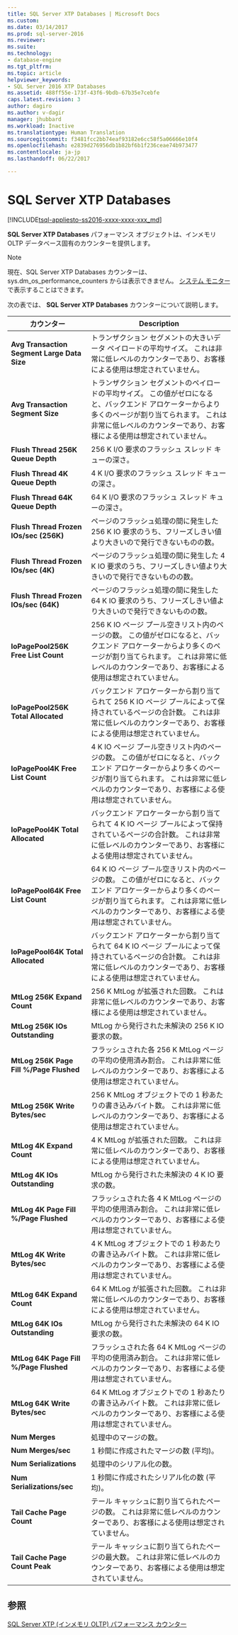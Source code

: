 ```yaml
---
title: SQL Server XTP Databases | Microsoft Docs
ms.custom: 
ms.date: 03/14/2017
ms.prod: sql-server-2016
ms.reviewer: 
ms.suite: 
ms.technology:
- database-engine
ms.tgt_pltfrm: 
ms.topic: article
helpviewer_keywords:
- SQL Server 2016 XTP Databases
ms.assetid: 488ff55e-173f-43f6-9bdb-67b35e7cebfe
caps.latest.revision: 3
author: dagiro
ms.author: v-dagir
manager: jhubbard
ms.workload: Inactive
ms.translationtype: Human Translation
ms.sourcegitcommit: f3481fcc2bb74eaf93182e6cc58f5a06666e10f4
ms.openlocfilehash: e2839d276956db1b82bf6b1f236ceae74b973477
ms.contentlocale: ja-jp
ms.lasthandoff: 06/22/2017

---
```

# <a name="sql-server-xtp-databases"></a>SQL Server XTP Databases
[!INCLUDE[tsql-appliesto-ss2016-xxxx-xxxx-xxx_md](../../includes/tsql-appliesto-ss2016-xxxx-xxxx-xxx-md.md)]

**SQL Server XTP Databases** パフォーマンス オブジェクトは、インメモリ OLTP データベース固有のカウンターを提供します。

> [!NOTE]
>  現在、SQL Server XTP Databases カウンターは、sys.dm_os_performance_counters からは表示できません。  [システム モニター](../../relational-databases/performance/start-system-monitor-windows.md)で表示することはできます。

次の表では、 **SQL Server XTP Databases** カウンターについて説明します。

|カウンター|Description| 
|-------------|-----------------|  
|**Avg Transaction Segment Large Data Size**|トランザクション セグメントの大きいデータ ペイロードの平均サイズ。 これは非常に低レベルのカウンターであり、お客様による使用は想定されていません。|
|**Avg Transaction Segment Size**|トランザクション セグメントのペイロードの平均サイズ。 この値がゼロになると、バックエンド アロケーターからより多くのページが割り当てられます。 これは非常に低レベルのカウンターであり、お客様による使用は想定されていません。|
|**Flush Thread 256K Queue Depth**|256 K I/O 要求のフラッシュ スレッド キューの深さ。|
|**Flush Thread 4K Queue Depth**|4 K I/O 要求のフラッシュ スレッド キューの深さ。|
|**Flush Thread 64K Queue Depth**|64 K I/O 要求のフラッシュ スレッド キューの深さ。|
|**Flush Thread Frozen IOs/sec (256K)**|ページのフラッシュ処理の間に発生した 256 K IO 要求のうち、フリーズしきい値より大きいので発行できないものの数。|
|**Flush Thread Frozen IOs/sec (4K)**|ページのフラッシュ処理の間に発生した 4 K IO 要求のうち、フリーズしきい値より大きいので発行できないものの数。|
|**Flush Thread Frozen IOs/sec (64K)**|ページのフラッシュ処理の間に発生した 64 K IO 要求のうち、フリーズしきい値より大きいので発行できないものの数。|
|**IoPagePool256K Free List Count**|256 K IO ページ プール空きリスト内のページの数。 この値がゼロになると、バックエンド アロケーターからより多くのページが割り当てられます。 これは非常に低レベルのカウンターであり、お客様による使用は想定されていません。|
|**IoPagePool256K Total Allocated**|バックエンド アロケーターから割り当てられて 256 K IO ページ プールによって保持されているページの合計数。 これは非常に低レベルのカウンターであり、お客様による使用は想定されていません。|
|**IoPagePool4K Free List Count**|4 K IO ページ プール空きリスト内のページの数。 この値がゼロになると、バックエンド アロケーターからより多くのページが割り当てられます。 これは非常に低レベルのカウンターであり、お客様による使用は想定されていません。|
|**IoPagePool4K Total Allocated**|バックエンド アロケーターから割り当てられて 4 K IO ページ プールによって保持されているページの合計数。 これは非常に低レベルのカウンターであり、お客様による使用は想定されていません。|
|**IoPagePool64K Free List Count**|64 K IO ページ プール空きリスト内のページの数。 この値がゼロになると、バックエンド アロケーターからより多くのページが割り当てられます。 これは非常に低レベルのカウンターであり、お客様による使用は想定されていません。|
|**IoPagePool64K Total Allocated**|バックエンド アロケーターから割り当てられて 64 K IO ページ プールによって保持されているページの合計数。 これは非常に低レベルのカウンターであり、お客様による使用は想定されていません。|
|**MtLog 256K Expand Count**|256 K MtLog が拡張された回数。 これは非常に低レベルのカウンターであり、お客様による使用は想定されていません。|
|**MtLog 256K IOs Outstanding**|MtLog から発行された未解決の 256 K IO 要求の数。|
|**MtLog 256K Page Fill %/Page Flushed**|フラッシュされた各 256 K MtLog ページの平均の使用済み割合。 これは非常に低レベルのカウンターであり、お客様による使用は想定されていません。|
|**MtLog 256K Write Bytes/sec**|256 K MtLog オブジェクトでの 1 秒あたりの書き込みバイト数。 これは非常に低レベルのカウンターであり、お客様による使用は想定されていません。|
|**MtLog 4K Expand Count**|4 K MtLog が拡張された回数。 これは非常に低レベルのカウンターであり、お客様による使用は想定されていません。|
|**MtLog 4K IOs Outstanding**|MtLog から発行された未解決の 4 K IO 要求の数。|
|**MtLog 4K Page Fill %/Page Flushed**|フラッシュされた各 4 K MtLog ページの平均の使用済み割合。 これは非常に低レベルのカウンターであり、お客様による使用は想定されていません。|
|**MtLog 4K Write Bytes/sec**|4 K MtLog オブジェクトでの 1 秒あたりの書き込みバイト数。 これは非常に低レベルのカウンターであり、お客様による使用は想定されていません。|
|**MtLog 64K Expand Count**|64 K MtLog が拡張された回数。 これは非常に低レベルのカウンターであり、お客様による使用は想定されていません。|
|**MtLog 64K IOs Outstanding**|MtLog から発行された未解決の 64 K IO 要求の数。|
|**MtLog 64K Page Fill %/Page Flushed**|フラッシュされた各 64 K MtLog ページの平均の使用済み割合。 これは非常に低レベルのカウンターであり、お客様による使用は想定されていません。|
|**MtLog 64K Write Bytes/sec**|64 K MtLog オブジェクトでの 1 秒あたりの書き込みバイト数。 これは非常に低レベルのカウンターであり、お客様による使用は想定されていません。|
|**Num Merges**|処理中のマージの数。|
|**Num Merges/sec**|1 秒間に作成されたマージの数 (平均)。|
|**Num Serializations**|処理中のシリアル化の数。|
|**Num Serializations/sec**|1 秒間に作成されたシリアル化の数 (平均)。|
|**Tail Cache Page Count**|テール キャッシュに割り当てられたページの数。 これは非常に低レベルのカウンターであり、お客様による使用は想定されていません。|
|**Tail Cache Page Count Peak**|テール キャッシュに割り当てられたページの最大数。 これは非常に低レベルのカウンターであり、お客様による使用は想定されていません。|


## <a name="see-also"></a>参照  
[SQL Server XTP &#40;インメモリ OLTP&#41; パフォーマンス カウンター](../../relational-databases/performance-monitor/sql-server-xtp-in-memory-oltp-performance-counters.md)

